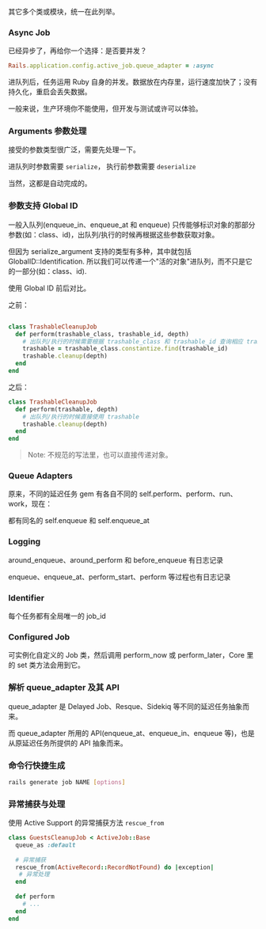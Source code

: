 其它多个类或模块，统一在此列举。

### Async Job

已经异步了，再给你一个选择：是否要并发？

```ruby
Rails.application.config.active_job.queue_adapter = :async
```

进队列后，任务运用 Ruby 自身的并发。数据放在内存里，运行速度加快了；没有持久化，重启会丢失数据。

一般来说，生产环境你不能使用，但开发与测试或许可以体验。

### Arguments 参数处理

接受的参数类型很广泛，需要先处理一下。

进队列时参数需要 `serialize`，
执行前参数需要 `deserialize`

当然，这都是自动完成的。

### 参数支持 Global ID

一般入队列(enqueue_in、enqueue_at 和 enqueue) 只传能够标识对象的那部分参数(如：class、id)，出队列/执行的时候再根据这些参数获取对象。

但因为 serialize_argument 支持的类型有多种，其中就包括 GlobalID::Identification. 所以我们可以传递一个"活的对象"进队列，而不只是它的一部分(如：class、id).

使用 Global ID 前后对比。

之前：

```ruby

class TrashableCleanupJob
  def perform(trashable_class, trashable_id, depth)
    # 出队列/执行的时候需要根据 trashable_class 和 trashable_id 查询相应 trashable
    trashable = trashable_class.constantize.find(trashable_id)
    trashable.cleanup(depth)
  end
end
```

之后：

```ruby
class TrashableCleanupJob
  def perform(trashable, depth)
    # 出队列/执行的时候直接使用 trashable
    trashable.cleanup(depth)
  end
end
```

> Note: 不规范的写法里，也可以直接传递对象。

### Queue Adapters

原来，不同的延迟任务 gem 有各自不同的 self.perform、perform、run、work，现在：

都有同名的 self.enqueue 和 self.enqueue_at

### Logging

around_enqueue、around_perform 和 before_enqueue 有日志记录

enqueue、enqueue_at、perform_start、perform 等过程也有日志记录

### Identifier

每个任务都有全局唯一的 job_id

### Configured Job

可实例化自定义的 Job 类，然后调用 perform_now 或 perform_later，Core 里的 set 类方法会用到它。

### 解析 queue_adapter 及其 API

queue_adapter 是 Delayed Job、Resque、Sidekiq 等不同的延迟任务抽象而来。

而 queue_adapter 所用的 API(enqueue_at、enqueue_in、enqueue 等)，也是从原延迟任务所提供的 API 抽象而来。

### 命令行快捷生成

```bash
rails generate job NAME [options]
```

### 异常捕获与处理

使用 Active Support 的异常捕获方法 `rescue_from`

```ruby
class GuestsCleanupJob < ActiveJob::Base
  queue_as :default
 
  # 异常捕获
  rescue_from(ActiveRecord::RecordNotFound) do |exception|
   # 异常处理
  end
 
  def perform
    # ...
  end
end
```

